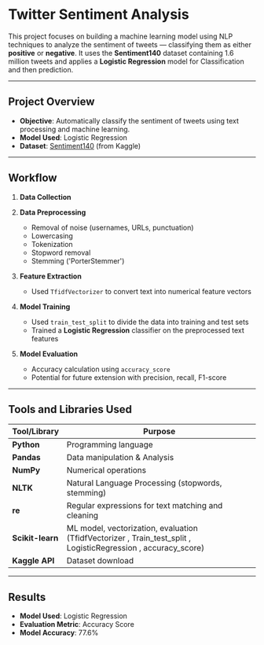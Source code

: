 # Twitter Sentiment Analysis

This project focuses on building a machine learning model using NLP techniques to analyze the sentiment of tweets — classifying them as either **positive** or **negative**. It uses the **Sentiment140** dataset containing 1.6 million tweets and applies a **Logistic Regression** model for Classification and then prediction.

---

##  Project Overview

- **Objective**: Automatically classify the sentiment of tweets using text processing and machine learning.
- **Model Used**: Logistic Regression
- **Dataset**: [Sentiment140](https://www.kaggle.com/datasets/kazanova/sentiment140) (from Kaggle)

---

##  Workflow

1. **Data Collection**
      
2. **Data Preprocessing**
   - Removal of noise (usernames, URLs, punctuation)
   - Lowercasing
   - Tokenization
   - Stopword removal 
   - Stemming ('PorterStemmer')
   
3. **Feature Extraction**
   - Used `TfidfVectorizer` to convert text into numerical feature vectors

4. **Model Training**
   - Used `train_test_split` to divide the data into training and test sets
   - Trained a **Logistic Regression** classifier on the preprocessed text features

5. **Model Evaluation**
   - Accuracy calculation using `accuracy_score`
   - Potential for future extension with precision, recall, F1-score

---

##  Tools and Libraries Used

| Tool/Library | Purpose |
|--------------|---------|
| **Python** | Programming language |
| **Pandas** | Data manipulation & Analysis|
| **NumPy** | Numerical operations |
| **NLTK** | Natural Language Processing (stopwords, stemming) |
| **re** | Regular expressions for text matching and cleaning |
| **Scikit-learn** | ML model, vectorization, evaluation (TfidfVectorizer , Train_test_split , LogisticRegression , accuracy_score)|
| **Kaggle API** | Dataset download |

---


## Results

- **Model Used**: Logistic Regression
- **Evaluation Metric**: Accuracy Score
- **Model Accuracy**: 77.6%

